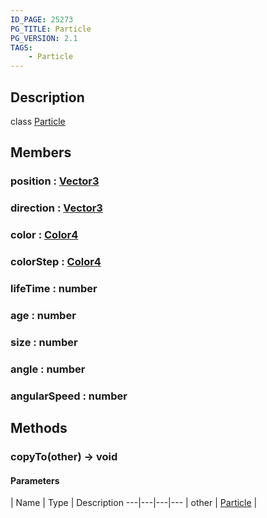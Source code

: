 ```yaml
---
ID_PAGE: 25273
PG_TITLE: Particle
PG_VERSION: 2.1
TAGS:
    - Particle
---
```

## Description

class [Particle](/classes/2.3/Particle)



## Members

### position : [Vector3](/classes/2.3/Vector3)



### direction : [Vector3](/classes/2.3/Vector3)



### color : [Color4](/classes/2.3/Color4)



### colorStep : [Color4](/classes/2.3/Color4)



### lifeTime : number



### age : number



### size : number



### angle : number



### angularSpeed : number



## Methods

### copyTo(other) &rarr; void



#### Parameters
 | Name | Type | Description
---|---|---|---
 | other | [Particle](/classes/2.3/Particle) |   

